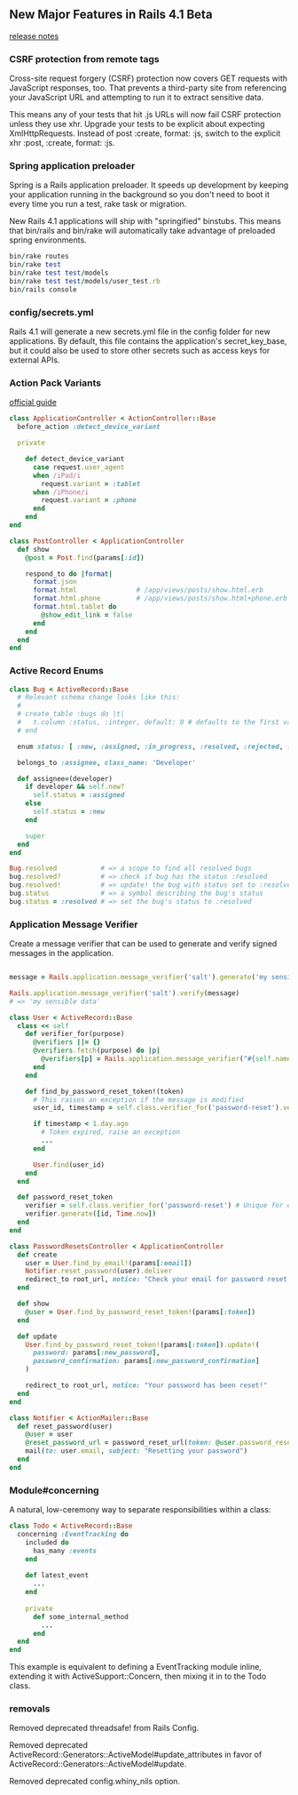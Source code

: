 ## New Major Features in Rails 4.1 Beta

[release notes](http://weblog.rubyonrails.org/2013/12/18/Rails-4-1-beta1)

### CSRF protection from remote tags


Cross-site request forgery (CSRF) protection now covers GET requests with JavaScript responses, too. That prevents a third-party site from referencing your JavaScript URL and attempting to run it to extract sensitive data.

This means any of your tests that hit .js URLs will now fail CSRF protection unless they use xhr. Upgrade your tests to be explicit about expecting XmlHttpRequests. Instead of post :create, format: :js, switch to the explicit xhr :post, :create, format: :js.

### Spring application preloader

Spring is a Rails application preloader. It speeds up development by keeping your application running in the background so you don't need to boot it every time you run a test, rake task or migration.

New Rails 4.1 applications will ship with "springified" binstubs. This means that bin/rails and bin/rake will automatically take advantage of preloaded spring environments.


```ruby
bin/rake routes
bin/rake test
bin/rake test test/models
bin/rake test test/models/user_test.rb
bin/rails console
```

### config/secrets.yml


Rails 4.1 will generate a new secrets.yml file in the config folder for new applications. By default, this file contains the application's secret_key_base, but it could also be used to store other secrets such as access keys for external APIs.


### Action Pack Variants

[official guide](http://edgeapi.rubyonrails.org/classes/ActionController/MimeResponds.html#method-i-respond_to)

```ruby
class ApplicationController < ActionController::Base
  before_action :detect_device_variant

  private

    def detect_device_variant
      case request.user_agent
      when /iPad/i
        request.variant = :tablet
      when /iPhone/i
        request.variant = :phone
      end
    end
end

class PostController < ApplicationController
  def show
    @post = Post.find(params[:id])

    respond_to do |format|
      format.json
      format.html               # /app/views/posts/show.html.erb
      format.html.phone         # /app/views/posts/show.html+phone.erb
      format.html.tablet do
        @show_edit_link = false
      end
    end
  end
end

```

### Active Record Enums

```ruby
class Bug < ActiveRecord::Base
  # Relevant schema change looks like this:
  #
  # create_table :bugs do |t|
  #   t.column :status, :integer, default: 0 # defaults to the first value (i.e. :new)
  # end

  enum status: [ :new, :assigned, :in_progress, :resolved, :rejected, :reopened ]

  belongs_to :assignee, class_name: 'Developer'

  def assignee=(developer)
    if developer && self.new?
      self.status = :assigned
    else
      self.status = :new
    end

    super
  end
end

Bug.resolved           # => a scope to find all resolved bugs
bug.resolved?          # => check if bug has the status :resolved
bug.resolved!          # => update! the bug with status set to :resolved
bug.status             # => a symbol describing the bug's status
bug.status = :resolved # => set the bug's status to :resolved
```

### Application Message Verifier


Create a message verifier that can be used to generate and verify signed messages in the application.


```ruby

message = Rails.application.message_verifier('salt').generate('my sensible data')

Rails.application.message_verifier('salt').verify(message)
# => 'my sensible data'
```

```ruby
class User < ActiveRecord::Base
  class << self
    def verifier_for(purpose)
      @verifiers ||= {}
      @verifiers.fetch(purpose) do |p|
        @verifiers[p] = Rails.application.message_verifier("#{self.name}-#{p.to_s}")
      end
    end

    def find_by_password_reset_token!(token)
      # This raises an exception if the message is modified
      user_id, timestamp = self.class.verifier_for('password-reset').verify(token)

      if timestamp < 1.day.ago
        # Token expired, raise an exception
        ...
      end

      User.find(user_id)
    end
  end

  def password_reset_token
    verifier = self.class.verifier_for('password-reset') # Unique for each type of messages
    verifier.generate([id, Time.now])
  end
end

class PasswordResetsController < ApplicationController
  def create
    user = User.find_by_email!(params[:email])
    Notifier.reset_password(user).deliver
    redirect_to root_url, notice: "Check your email for password reset instructions!"
  end

  def show
    @user = User.find_by_password_reset_token!(params[:token])
  end

  def update
    User.find_by_password_reset_token!(params[:token]).update!(
      password: params[:new_password],
      password_confirmation: params[:new_password_confirmation]
    )

    redirect_to root_url, notice: "Your password has been reset!"
  end
end

class Notifier < ActionMailer::Base
  def reset_password(user)
    @user = user
    @reset_password_url = password_reset_url(token: @user.password_reset_token)
    mail(to: user.email, subject: "Resetting your password")
  end
end
```

### Module#concerning


A natural, low-ceremony way to separate responsibilities within a class:

```ruby
class Todo < ActiveRecord::Base
  concerning :EventTracking do
    included do
      has_many :events
    end
 
    def latest_event
      ...
    end
 
    private
      def some_internal_method
        ...
      end
  end
end
```

This example is equivalent to defining a EventTracking module inline, extending it with ActiveSupport::Concern, then mixing it in to the Todo class.


### removals

Removed deprecated threadsafe! from Rails Config.

Removed deprecated ActiveRecord::Generators::ActiveModel#update_attributes in favor of ActiveRecord::Generators::ActiveModel#update.

Removed deprecated config.whiny_nils option.
